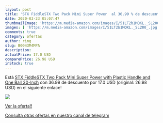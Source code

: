 ```yaml
---
layout: post
title: 'STX FiddleSTX Two Pack Mini Super Power  al 36.99 % de descuento'
date: 2020-03-23 05:07:47
thumbnailImage: 'https://m.media-amazon.com/images/I/51LT2b1MQKL._SL200_.jpg'
images: [ 'https://m.media-amazon.com/images/I/51LT2b1MQKL._SL200_.jpg' ]
comments: true
category: ofertas
author: ring
slug: B0043M4MPA
description:
actualPrice: 17.0 USD
comparePrice: 26.98 USD
inStock: true
---
```


Está [STX FiddleSTX Two Pack Mini Super Power with Plastic Handle and One Ball  30-Inch](https://www.amazon.com/dp/B0043M4MPA/?tag=redken08-20) con 36.99 de descuento por 17.0 USD (original: 26.98 USD) en el siguiente enlace!

[![](https://m.media-amazon.com/images/I/51LT2b1MQKL._SL200_.jpg)](https://www.amazon.com/dp/B0043M4MPA/?tag=redken08-20)

[Ver la oferta!!](https://www.amazon.com/dp/B0043M4MPA/?tag=redken08-20)

[Consulta otras ofertas en nuestro canal de telegram](https://t.me/s/ofertas25)
